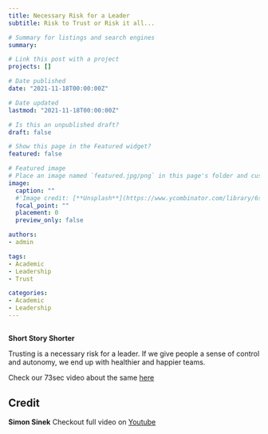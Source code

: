 ```yaml
---
title: Necessary Risk for a Leader
subtitle: Risk to Trust or Risk it all...

# Summary for listings and search engines
summary: 

# Link this post with a project
projects: []

# Date published
date: "2021-11-18T00:00:00Z"

# Date updated
lastmod: "2021-11-18T00:00:00Z"

# Is this an unpublished draft?
draft: false

# Show this page in the Featured widget?
featured: false

# Featured image
# Place an image named `featured.jpg/png` in this page's folder and customize its options here.
image:
  caption: ""  
  #'Image credit: [**Unsplash**](https://www.ycombinator.com/library/6s-how-to-lead)'
  focal_point: ""
  placement: 0
  preview_only: false

authors:
- admin

tags:
- Academic
- Leadership
- Trust

categories:
- Academic
- Leadership
---
```

##

  
**Short Story Shorter** 

Trusting is a necessary risk for a leader. If we give people a sense of control and autonomy, we end up with healthier and happier teams.

Check our 73sec video about the same [here](https://www.linkedin.com/feed/update/urn:li:activity:6884515680926916608/)

## Credit
**Simon Sinek** Checkout full video on [Youtube](https://www.linkedin.com/feed/update/urn:li:activity:6884515680926916608/)
